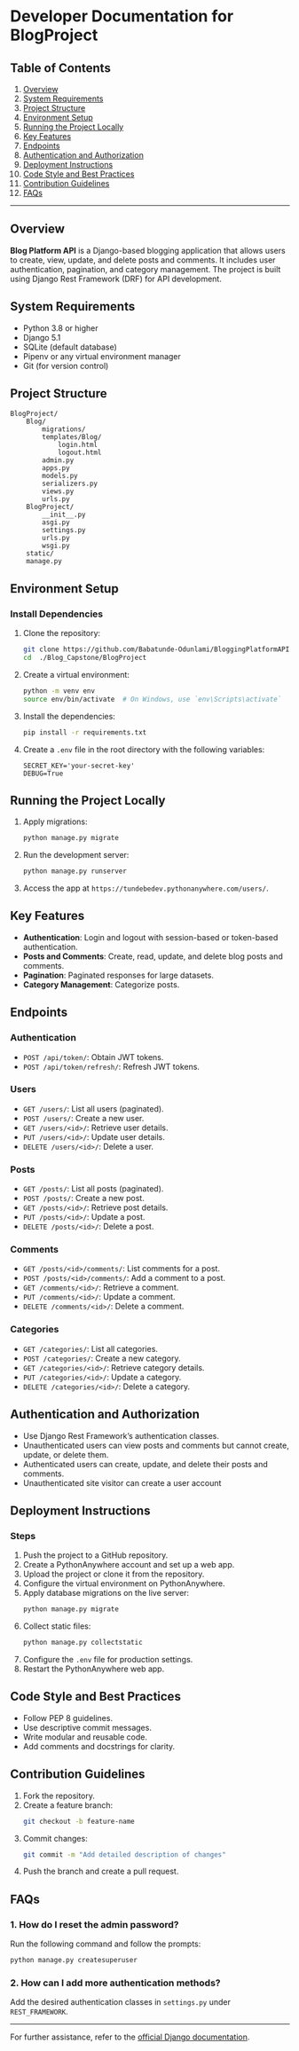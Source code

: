 # Developer Documentation for BlogProject

## Table of Contents

1. [Overview](#overview)
2. [System Requirements](#system-requirements)
3. [Project Structure](#project-structure)
4. [Environment Setup](#environment-setup)
5. [Running the Project Locally](#running-the-project-locally)
6. [Key Features](#key-features)
7. [Endpoints](#endpoints)
8. [Authentication and Authorization](#authentication-and-authorization)
9. [Deployment Instructions](#deployment-instructions)
10. [Code Style and Best Practices](#code-style-and-best-practices)
11. [Contribution Guidelines](#contribution-guidelines)
12. [FAQs](#faqs)

---

## Overview

**Blog Platform API** is a Django-based blogging application that allows users to create, view, update, and delete posts and comments. It includes user authentication, pagination, and category management. The project is built using Django Rest Framework (DRF) for API development.

## System Requirements

- Python 3.8 or higher
- Django 5.1
- SQLite (default database)
- Pipenv or any virtual environment manager
- Git (for version control)

## Project Structure

```plaintext
BlogProject/
    Blog/
        migrations/
        templates/Blog/
            login.html
            logout.html
        admin.py
        apps.py
        models.py
        serializers.py
        views.py
        urls.py
    BlogProject/
        __init__.py
        asgi.py
        settings.py
        urls.py
        wsgi.py
    static/
    manage.py
```

## Environment Setup

### Install Dependencies

1. Clone the repository:
   ```bash
   git clone https://github.com/Babatunde-Odunlami/BloggingPlatformAPI/
   cd  ./Blog_Capstone/BlogProject
   ```

2. Create a virtual environment:
   ```bash
   python -m venv env
   source env/bin/activate  # On Windows, use `env\Scripts\activate`
   ```

3. Install the dependencies:
   ```bash
   pip install -r requirements.txt
   ```

4. Create a `.env` file in the root directory with the following variables:
   ```plaintext
   SECRET_KEY='your-secret-key'
   DEBUG=True
   ```

## Running the Project Locally

1. Apply migrations:
   ```bash
   python manage.py migrate
   ```

2. Run the development server:
   ```bash
   python manage.py runserver
   ```

3. Access the app at `https://tundebedev.pythonanywhere.com/users/`.

## Key Features

- **Authentication**: Login and logout with session-based or token-based authentication.
- **Posts and Comments**: Create, read, update, and delete blog posts and comments.
- **Pagination**: Paginated responses for large datasets.
- **Category Management**: Categorize posts.

## Endpoints

### Authentication

- `POST /api/token/`: Obtain JWT tokens.
- `POST /api/token/refresh/`: Refresh JWT tokens.

### Users

- `GET /users/`: List all users (paginated).
- `POST /users/`: Create a new user.
- `GET /users/<id>/`: Retrieve user details.
- `PUT /users/<id>/`: Update user details.
- `DELETE /users/<id>/`: Delete a user.

### Posts

- `GET /posts/`: List all posts (paginated).
- `POST /posts/`: Create a new post.
- `GET /posts/<id>/`: Retrieve post details.
- `PUT /posts/<id>/`: Update a post.
- `DELETE /posts/<id>/`: Delete a post.

### Comments

- `GET /posts/<id>/comments/`: List comments for a post.
- `POST /posts/<id>/comments/`: Add a comment to a post.
- `GET /comments/<id>/`: Retrieve a comment.
- `PUT /comments/<id>/`: Update a comment.
- `DELETE /comments/<id>/`: Delete a comment.

### Categories

- `GET /categories/`: List all categories.
- `POST /categories/`: Create a new category.
- `GET /categories/<id>/`: Retrieve category details.
- `PUT /categories/<id>/`: Update a category.
- `DELETE /categories/<id>/`: Delete a category.

## Authentication and Authorization

- Use Django Rest Framework’s authentication classes.
- Unauthenticated users can view posts and comments but cannot create, update, or delete them.
- Authenticated users can create, update, and delete their posts and comments.
- Unauthenticated site visitor can create a user account

## Deployment Instructions

### Steps

1. Push the project to a GitHub repository.
2. Create a PythonAnywhere account and set up a web app.
3. Upload the project or clone it from the repository.
4. Configure the virtual environment on PythonAnywhere.
5. Apply database migrations on the live server:
   ```bash
   python manage.py migrate
   ```
6. Collect static files:
   ```bash
   python manage.py collectstatic
   ```
7. Configure the `.env` file for production settings.
8. Restart the PythonAnywhere web app.

## Code Style and Best Practices

- Follow PEP 8 guidelines.
- Use descriptive commit messages.
- Write modular and reusable code.
- Add comments and docstrings for clarity.

## Contribution Guidelines

1. Fork the repository.
2. Create a feature branch:
   ```bash
   git checkout -b feature-name
   ```
3. Commit changes:
   ```bash
   git commit -m "Add detailed description of changes"
   ```
4. Push the branch and create a pull request.

## FAQs

### 1. How do I reset the admin password?
Run the following command and follow the prompts:
```bash
python manage.py createsuperuser
```

### 2. How can I add more authentication methods?
Add the desired authentication classes in `settings.py` under `REST_FRAMEWORK`.

---

For further assistance, refer to the [official Django documentation](https://docs.djangoproject.com/).


